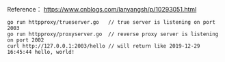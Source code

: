 Reference： https://www.cnblogs.com/lanyangsh/p/10293051.html

```
go run httpproxy/trueserver.go   // true server is listening on port 2003
go run httpproxy/proxyserver.go  // reverse proxy server is listening on port 2002
curl http://127.0.0.1:2003/hello // will return like 2019-12-29 16:45:44 hello, world!
```